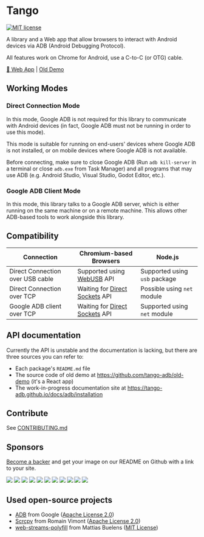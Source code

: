# Tango

[![MIT license](https://img.shields.io/github/license/yume-chan/ya-webadb)](https://github.com/yume-chan/ya-webadb/blob/main/LICENSE)

A library and a Web app that allow browsers to interact with Android devices via ADB (Android Debugging Protocol).

All features work on Chrome for Android, use a C-to-C (or OTG) cable.

[🚀 Web App](https://tango-web-mu.vercel.app/) | [Old Demo](https://tango-adb.github.io/old-demo/)

## Working Modes

### Direct Connection Mode

In this mode, Google ADB is not required for this library to communicate with Android devices (in fact, Google ADB must not be running in order to use this mode).

This mode is suitable for running on end-users' devices where Google ADB is not installed, or on mobile devices where Google ADB is not available.

Before connecting, make sure to close Google ADB (Run `adb kill-server` in a terminal or close `adb.exe` from Task Manager) and all programs that may use ADB (e.g. Android Studio, Visual Studio, Godot Editor, etc.).

### Google ADB Client Mode

In this mode, this library talks to a Google ADB server, which is either running on the same machine or on a remote machine. This allows other ADB-based tools to work alongside this library.

## Compatibility

| Connection                       | Chromium-based Browsers          | Node.js                       |
| -------------------------------- | -------------------------------- | ----------------------------- |
| Direct Connection over USB cable | Supported using [WebUSB] API     | Supported using `usb` package |
| Direct Connection over TCP       | Waiting for [Direct Sockets] API | Possible using `net` module   |
| Google ADB client over TCP       | Waiting for [Direct Sockets] API | Supported using `net` module  |

[webusb]: https://wicg.github.io/webusb/
[direct sockets]: https://wicg.github.io/direct-sockets/

## API documentation

Currently the API is unstable and the documentation is lacking, but there are three sources you can refer to:

-   Each package's `README.md` file
-   The source code of old demo at https://github.com/tango-adb/old-demo (it's a React app)
-   The work-in-progress documentation site at https://tango-adb.github.io/docs/adb/installation

## Contribute

See [CONTRIBUTING.md](./CONTRIBUTING.md)

## Sponsors

[Become a backer](https://opencollective.com/ya-webadb) and get your image on our README on Github with a link to your site.

<a href="https://opencollective.com/ya-webadb/backer/0/website?requireActive=false" target="_blank"><img src="https://opencollective.com/ya-webadb/backer/0/avatar.svg?requireActive=false"></a>
<a href="https://opencollective.com/ya-webadb/backer/1/website?requireActive=false" target="_blank"><img src="https://opencollective.com/ya-webadb/backer/1/avatar.svg?requireActive=false"></a>
<a href="https://opencollective.com/ya-webadb/backer/2/website?requireActive=false" target="_blank"><img src="https://opencollective.com/ya-webadb/backer/2/avatar.svg?requireActive=false"></a>
<a href="https://opencollective.com/ya-webadb/backer/3/website?requireActive=false" target="_blank"><img src="https://opencollective.com/ya-webadb/backer/3/avatar.svg?requireActive=false"></a>
<a href="https://opencollective.com/ya-webadb/backer/4/website?requireActive=false" target="_blank"><img src="https://opencollective.com/ya-webadb/backer/4/avatar.svg?requireActive=false"></a>
<a href="https://opencollective.com/ya-webadb/backer/5/website?requireActive=false" target="_blank"><img src="https://opencollective.com/ya-webadb/backer/5/avatar.svg?requireActive=false"></a>
<a href="https://opencollective.com/ya-webadb/backer/6/website?requireActive=false" target="_blank"><img src="https://opencollective.com/ya-webadb/backer/6/avatar.svg?requireActive=false"></a>
<a href="https://opencollective.com/ya-webadb/backer/7/website?requireActive=false" target="_blank"><img src="https://opencollective.com/ya-webadb/backer/7/avatar.svg?requireActive=false"></a>
<a href="https://opencollective.com/ya-webadb/backer/8/website?requireActive=false" target="_blank"><img src="https://opencollective.com/ya-webadb/backer/8/avatar.svg?requireActive=false"></a>
<a href="https://opencollective.com/ya-webadb/backer/9/website?requireActive=false" target="_blank"><img src="https://opencollective.com/ya-webadb/backer/9/avatar.svg?requireActive=false"></a>
<a href="https://opencollective.com/ya-webadb/backer/10/website?requireActive=false" target="_blank"><img src="https://opencollective.com/ya-webadb/backer/10/avatar.svg?requireActive=false"></a>

## Used open-source projects

-   [ADB](https://android.googlesource.com/platform/packages/modules/adb) from Google ([Apache License 2.0](./adb.NOTICE))
-   [Scrcpy](https://github.com/Genymobile/scrcpy) from Romain Vimont ([Apache License 2.0](https://github.com/Genymobile/scrcpy/blob/master/LICENSE))
-   [web-streams-polyfill](https://github.com/MattiasBuelens/web-streams-polyfill) from Mattias Buelens ([MIT License](https://github.com/MattiasBuelens/web-streams-polyfill/blob/master/LICENSE))
